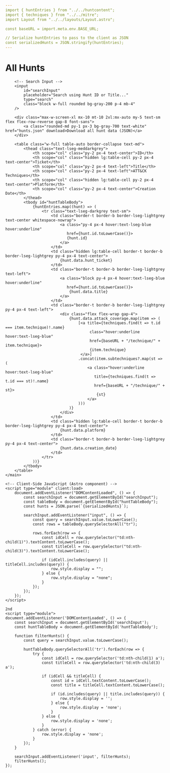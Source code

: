 ```yaml
---
import { huntEntries } from "../../huntcontent";
import { techniques } from "../../mitre";
import Layout from "../../layouts/Layout.astro";

const baseURL = import.meta.env.BASE_URL;

// Serialize huntEntries to pass to the client as JSON
const serializedHunts = JSON.stringify(huntEntries);
---
```


<Layout title="All Hunts">
    <main class="max-w-screen-xl mx-10 mt-10 2xl:mx-auto">
        <h1 class="my-5 text-2xl font-lseg">All Hunts</h1>
        
        <!-- Search Input -->
        <input
            id="searchInput"
            placeholder="Search using Hunt ID or Title..."
            type="search"
            class="block w-full rounded bg-gray-200 p-4 mb-4"
        />

        <div class="max-w-screen-xl mx-10 mt-10 2xl:mx-auto my-5 text-sm flex flex-row-reverse gap-8 font-sans">
            <a class="rounded-md py-1 px-3 bg-gray-700 text-white" href="hunts.json" download>Download all hunt data (JSON)</a>
        </div>
        
        <table class="w-full table-auto border-collapse text-md">
            <thead class="text-lseg-meddarkgrey">
                <th scope="col" class="py-2 px-4 text-center">ID</th>
                <th scope="col" class="hidden lg:table-cell py-2 px-4 text-center">Ticket</th>
                <th scope="col" class="py-2 px-4 text-left">Title</th>
                <th scope="col" class="py-2 px-4 text-left">ATT&CK Techniques</th>
                <th scope="col" class="hidden lg:table-cell py-2 px-4 text-center">Platform</th>
                <th scope="col" class="py-2 px-4 text-center">Creation Date</th>
            </thead>
            <tbody id="huntTableBody">
                {huntEntries.map((hunt) => (
                    <tr class="text-lseg-darkgrey text-sm">
                        <td class="border-t border-b border-lseg-lightgrey text-center whitespace-nowrap">
                            <a class="py-4 px-4 hover:text-lseg-blue hover:underline" 
                               href={hunt.id.toLowerCase()}>
                               {hunt.id}
                            </a>
                        </td>
                        <td class="hidden lg:table-cell border-t border-b border-lseg-lightgrey py-4 px-4 text-center">
                            {hunt.data.hunt_ticket}
                        </td>
                        <td class="border-t border-b border-lseg-lightgrey text-left">
                            <a class="block py-4 px-4 hover:text-lseg-blue hover:underline" 
                               href={hunt.id.toLowerCase()}>
                                {hunt.data.title}
                            </a>
                        </td>
                        <td class="border-t border-b border-lseg-lightgrey py-4 px-4 text-left">
                            <div class="flex flex-wrap gap-4">
                                {hunt.data.attack_coverage.map(item => (
                                    [<a title={techniques.find(t => t.id === item.technique)!.name} 
                                         class="hover:underline hover:text-lseg-blue" 
                                         href={baseURL + "/technique/" + item.technique}>
                                         {item.technique}
                                     </a>]
                                    .concat(item.subtechniques?.map(st => (
                                        <a class="hover:underline hover:text-lseg-blue" 
                                           title={techniques.find(t => t.id === st)!.name} 
                                           href={baseURL + "/technique/" + st}>
                                            {st}
                                        </a>
                                    )))
                                )}
                            </div>
                        </td>
                        <td class="hidden lg:table-cell border-t border-b border-lseg-lightgrey py-4 px-4 text-center">
                            {hunt.data.platform}
                        </td>
                        <td class="border-t border-b border-lseg-lightgrey py-4 px-4 text-center">
                            {hunt.data.creation_date}
                        </td>
                    </tr>
                ))}
            </tbody>
        </table>
    </main>

    <!-- Client-Side JavaScript (Astro component) -->
    <script type="module" client:load>
        document.addEventListener("DOMContentLoaded", () => {
            const searchInput = document.getElementById("searchInput");
            const tableBody = document.getElementById("huntTableBody");
            const hunts = JSON.parse(`{serializedHunts}`);

            searchInput.addEventListener("input", () => {
                const query = searchInput.value.toLowerCase();
                const rows = tableBody.querySelectorAll("tr");

                rows.forEach(row => {
                    const idCell = row.querySelector("td:nth-child(1)").textContent.toLowerCase();
                    const titleCell = row.querySelector("td:nth-child(3)").textContent.toLowerCase();

                    if (idCell.includes(query) || titleCell.includes(query)) {
                        row.style.display = "";
                    } else {
                        row.style.display = "none";
                    }
                });
            });
        });
    </script>
</Layout>



 <script type="module">
        document.addEventListener('DOMContentLoaded', () => {
            const searchInput = document.getElementById('searchInput');
            const huntTableBody = document.getElementById('huntTableBody');

            // Function to filter hunts
            function filterHunts() {
                const query = searchInput.value.toLowerCase();
                huntTableBody.querySelectorAll('tr').forEach(row => {
                    const id = row.querySelector('td:nth-child(1) a').textContent.toLowerCase();
                    const title = row.querySelector('td:nth-child(3) a').textContent.toLowerCase();

                    if (id.includes(query) || title.includes(query)) {
                        row.style.display = '';
                    } else {
                        row.style.display = 'none';
                    }
                });
            }

            // Event listener for input
            searchInput.addEventListener('input', filterHunts);

            // Initial filtering if needed (e.g., if a query is pre-set)
            filterHunts();
        });
    </script>


    2nd
    <script type="module">
    document.addEventListener('DOMContentLoaded', () => {
        const searchInput = document.getElementById('searchInput');
        const huntTableBody = document.getElementById('huntTableBody');

        function filterHunts() {
            const query = searchInput.value.toLowerCase();

            huntTableBody.querySelectorAll('tr').forEach(row => {
                try {
                    const idCell = row.querySelector('td:nth-child(1) a');
                    const titleCell = row.querySelector('td:nth-child(3) a');

                    if (idCell && titleCell) {
                        const id = idCell.textContent.toLowerCase();
                        const title = titleCell.textContent.toLowerCase();

                        if (id.includes(query) || title.includes(query)) {
                            row.style.display = '';
                        } else {
                            row.style.display = 'none';
                        }
                    } else {
                        row.style.display = 'none';
                    }
                } catch (error) {
                    row.style.display = 'none';
                }
            });
        }

        searchInput.addEventListener('input', filterHunts);
        filterHunts();
    });
</script>

